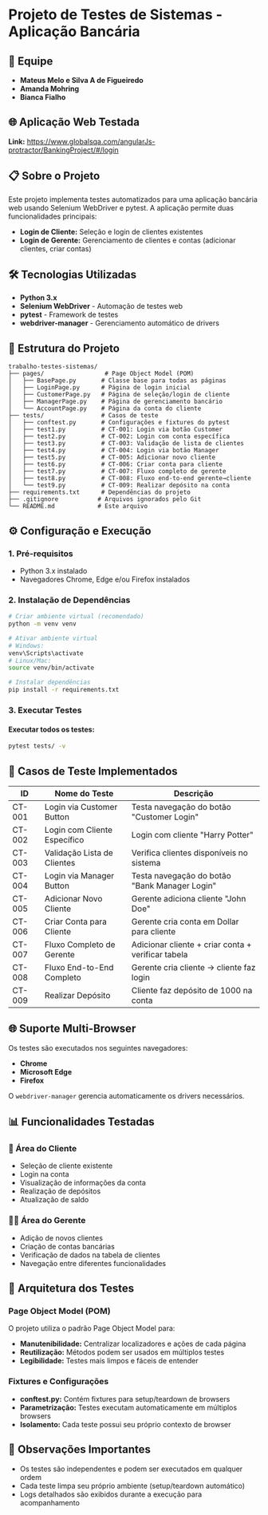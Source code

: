 # Projeto de Testes de Sistemas - Aplicação Bancária

## 👥 Equipe
- **Mateus Melo e Silva A de Figueiredo**
- **Amanda Mohring**
- **Bianca Fialho**

## 🌐 Aplicação Web Testada
**Link:** https://www.globalsqa.com/angularJs-protractor/BankingProject/#/login

## 📋 Sobre o Projeto
Este projeto implementa testes automatizados para uma aplicação bancária web usando Selenium WebDriver e pytest. A aplicação permite duas funcionalidades principais:
- **Login de Cliente:** Seleção e login de clientes existentes
- **Login de Gerente:** Gerenciamento de clientes e contas (adicionar clientes, criar contas)

## 🛠️ Tecnologias Utilizadas
- **Python 3.x**
- **Selenium WebDriver** - Automação de testes web
- **pytest** - Framework de testes
- **webdriver-manager** - Gerenciamento automático de drivers

## 📁 Estrutura do Projeto
```
trabalho-testes-sistemas/
├── pages/                 # Page Object Model (POM)
│   ├── BasePage.py       # Classe base para todas as páginas
│   ├── LoginPage.py      # Página de login inicial
│   ├── CustomerPage.py   # Página de seleção/login de cliente
│   ├── ManagerPage.py    # Página de gerenciamento bancário
│   └── AccountPage.py    # Página da conta do cliente
├── tests/                # Casos de teste
│   ├── conftest.py       # Configurações e fixtures do pytest
│   ├── test1.py          # CT-001: Login via botão Customer
│   ├── test2.py          # CT-002: Login com conta específica
│   ├── test3.py          # CT-003: Validação de lista de clientes
│   ├── test4.py          # CT-004: Login via botão Manager
│   ├── test5.py          # CT-005: Adicionar novo cliente
│   ├── test6.py          # CT-006: Criar conta para cliente
│   ├── test7.py          # CT-007: Fluxo completo de gerente
│   ├── test8.py          # CT-008: Fluxo end-to-end gerente→cliente
│   └── test9.py          # CT-009: Realizar depósito na conta
├── requirements.txt      # Dependências do projeto
├── .gitignore           # Arquivos ignorados pelo Git
└── README.md            # Este arquivo
```

## ⚙️ Configuração e Execução

### 1. Pré-requisitos
- Python 3.x instalado
- Navegadores Chrome, Edge e/ou Firefox instalados

### 2. Instalação de Dependências
```bash
# Criar ambiente virtual (recomendado)
python -m venv venv

# Ativar ambiente virtual
# Windows:
venv\Scripts\activate
# Linux/Mac:
source venv/bin/activate

# Instalar dependências
pip install -r requirements.txt
```

### 3. Executar Testes

#### Executar todos os testes:
```bash
pytest tests/ -v
```


## 🧪 Casos de Teste Implementados

| ID | Nome do Teste | Descrição |
|---|---|---|
| CT-001 | Login via Customer Button | Testa navegação do botão "Customer Login" |
| CT-002 | Login com Cliente Específico | Login com cliente "Harry Potter" |
| CT-003 | Validação Lista de Clientes | Verifica clientes disponíveis no sistema |
| CT-004 | Login via Manager Button | Testa navegação do botão "Bank Manager Login" |
| CT-005 | Adicionar Novo Cliente | Gerente adiciona cliente "John Doe" |
| CT-006 | Criar Conta para Cliente | Gerente cria conta em Dollar para cliente |
| CT-007 | Fluxo Completo de Gerente | Adicionar cliente + criar conta + verificar tabela |
| CT-008 | Fluxo End-to-End Completo | Gerente cria cliente → cliente faz login |
| CT-009 | Realizar Depósito | Cliente faz depósito de 1000 na conta |

## 🌐 Suporte Multi-Browser
Os testes são executados nos seguintes navegadores:
- **Chrome** 
- **Microsoft Edge**
- **Firefox**

O `webdriver-manager` gerencia automaticamente os drivers necessários.

## 📊 Funcionalidades Testadas

### 👤 Área do Cliente
- Seleção de cliente existente
- Login na conta
- Visualização de informações da conta
- Realização de depósitos
- Atualização de saldo

### 👨‍💼 Área do Gerente  
- Adição de novos clientes
- Criação de contas bancárias
- Verificação de dados na tabela de clientes
- Navegação entre diferentes funcionalidades

## 🔧 Arquitetura dos Testes

### Page Object Model (POM)
O projeto utiliza o padrão Page Object Model para:
- **Manutenibilidade:** Centralizar localizadores e ações de cada página
- **Reutilização:** Métodos podem ser usados em múltiplos testes
- **Legibilidade:** Testes mais limpos e fáceis de entender

### Fixtures e Configurações
- **conftest.py:** Contém fixtures para setup/teardown de browsers
- **Parametrização:** Testes executam automaticamente em múltiplos browsers
- **Isolamento:** Cada teste possui seu próprio contexto de browser

## 📝 Observações Importantes
- Os testes são independentes e podem ser executados em qualquer ordem
- Cada teste limpa seu próprio ambiente (setup/teardown automático)
- Logs detalhados são exibidos durante a execução para acompanhamento

